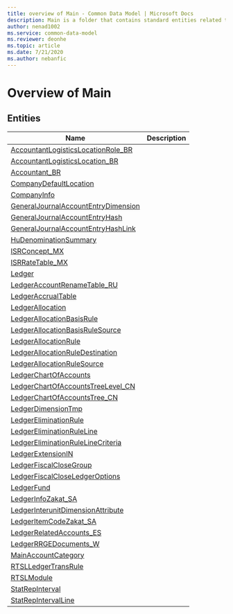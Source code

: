 ```yaml
---
title: overview of Main - Common Data Model | Microsoft Docs
description: Main is a folder that contains standard entities related to the Common Data Model.
author: nenad1002
ms.service: common-data-model
ms.reviewer: deonhe
ms.topic: article
ms.date: 7/21/2020
ms.author: nebanfic
---
```


# Overview of Main


## Entities

|Name|Description|
|---|---|
|[AccountantLogisticsLocationRole_BR](AccountantLogisticsLocationRole_BR.md)||
|[AccountantLogisticsLocation_BR](AccountantLogisticsLocation_BR.md)||
|[Accountant_BR](Accountant_BR.md)||
|[CompanyDefaultLocation](CompanyDefaultLocation.md)||
|[CompanyInfo](CompanyInfo.md)||
|[GeneralJournalAccountEntryDimension](GeneralJournalAccountEntryDimension.md)||
|[GeneralJournalAccountEntryHash](GeneralJournalAccountEntryHash.md)||
|[GeneralJournalAccountEntryHashLink](GeneralJournalAccountEntryHashLink.md)||
|[HuDenominationSummary](HuDenominationSummary.md)||
|[ISRConcept_MX](ISRConcept_MX.md)||
|[ISRRateTable_MX](ISRRateTable_MX.md)||
|[Ledger](Ledger.md)||
|[LedgerAccountRenameTable_RU](LedgerAccountRenameTable_RU.md)||
|[LedgerAccrualTable](LedgerAccrualTable.md)||
|[LedgerAllocation](LedgerAllocation.md)||
|[LedgerAllocationBasisRule](LedgerAllocationBasisRule.md)||
|[LedgerAllocationBasisRuleSource](LedgerAllocationBasisRuleSource.md)||
|[LedgerAllocationRule](LedgerAllocationRule.md)||
|[LedgerAllocationRuleDestination](LedgerAllocationRuleDestination.md)||
|[LedgerAllocationRuleSource](LedgerAllocationRuleSource.md)||
|[LedgerChartOfAccounts](LedgerChartOfAccounts.md)||
|[LedgerChartOfAccountsTreeLevel_CN](LedgerChartOfAccountsTreeLevel_CN.md)||
|[LedgerChartOfAccountsTree_CN](LedgerChartOfAccountsTree_CN.md)||
|[LedgerDimensionTmp](LedgerDimensionTmp.md)||
|[LedgerEliminationRule](LedgerEliminationRule.md)||
|[LedgerEliminationRuleLine](LedgerEliminationRuleLine.md)||
|[LedgerEliminationRuleLineCriteria](LedgerEliminationRuleLineCriteria.md)||
|[LedgerExtensionIN](LedgerExtensionIN.md)||
|[LedgerFiscalCloseGroup](LedgerFiscalCloseGroup.md)||
|[LedgerFiscalCloseLedgerOptions](LedgerFiscalCloseLedgerOptions.md)||
|[LedgerFund](LedgerFund.md)||
|[LedgerInfoZakat_SA](LedgerInfoZakat_SA.md)||
|[LedgerInterunitDimensionAttribute](LedgerInterunitDimensionAttribute.md)||
|[LedgerItemCodeZakat_SA](LedgerItemCodeZakat_SA.md)||
|[LedgerRelatedAccounts_ES](LedgerRelatedAccounts_ES.md)||
|[LedgerRRGEDocuments_W](LedgerRRGEDocuments_W.md)||
|[MainAccountCategory](MainAccountCategory.md)||
|[RTSLLedgerTransRule](RTSLLedgerTransRule.md)||
|[RTSLModule](RTSLModule.md)||
|[StatRepInterval](StatRepInterval.md)||
|[StatRepIntervalLine](StatRepIntervalLine.md)||
